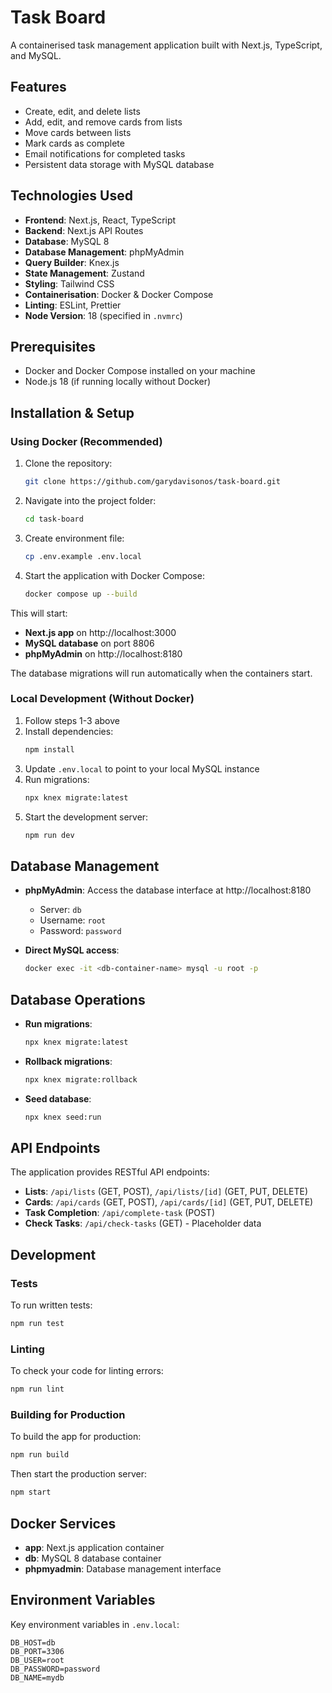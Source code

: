 # Task Board

A containerised task management application built with Next.js, TypeScript, and MySQL.

## Features

- Create, edit, and delete lists
- Add, edit, and remove cards from lists
- Move cards between lists
- Mark cards as complete
- Email notifications for completed tasks
- Persistent data storage with MySQL database

## Technologies Used

- **Frontend**: Next.js, React, TypeScript
- **Backend**: Next.js API Routes
- **Database**: MySQL 8
- **Database Management**: phpMyAdmin
- **Query Builder**: Knex.js
- **State Management**: Zustand
- **Styling**: Tailwind CSS
- **Containerisation**: Docker & Docker Compose
- **Linting**: ESLint, Prettier
- **Node Version**: 18 (specified in `.nvmrc`)

## Prerequisites

- Docker and Docker Compose installed on your machine
- Node.js 18 (if running locally without Docker)

## Installation & Setup

### Using Docker (Recommended)

1. Clone the repository:
   ```bash
   git clone https://github.com/garydavisonos/task-board.git
   ```

2. Navigate into the project folder:
   ```bash
   cd task-board
   ```

3. Create environment file:
   ```bash
   cp .env.example .env.local
   ```

4. Start the application with Docker Compose:
   ```bash
   docker compose up --build
   ```

This will start:
- **Next.js app** on http://localhost:3000
- **MySQL database** on port 8806
- **phpMyAdmin** on http://localhost:8180

The database migrations will run automatically when the containers start.

### Local Development (Without Docker)

1. Follow steps 1-3 above
2. Install dependencies:
   ```bash
   npm install
   ```
3. Update `.env.local` to point to your local MySQL instance
4. Run migrations:
   ```bash
   npx knex migrate:latest
   ```
5. Start the development server:
   ```bash
   npm run dev
   ```

## Database Management

- **phpMyAdmin**: Access the database interface at http://localhost:8180
  - Server: `db`
  - Username: `root`
  - Password: `password`

- **Direct MySQL access**:
  ```bash
  docker exec -it <db-container-name> mysql -u root -p
  ```

## Database Operations

- **Run migrations**:
  ```bash
  npx knex migrate:latest
  ```

- **Rollback migrations**:
  ```bash
  npx knex migrate:rollback
  ```

- **Seed database**:
  ```bash
  npx knex seed:run
  ```

## API Endpoints

The application provides RESTful API endpoints:

- **Lists**: `/api/lists` (GET, POST), `/api/lists/[id]` (GET, PUT, DELETE)
- **Cards**: `/api/cards` (GET, POST), `/api/cards/[id]` (GET, PUT, DELETE)
- **Task Completion**: `/api/complete-task` (POST)
- **Check Tasks**: `/api/check-tasks` (GET) - Placeholder data


## Development

### Tests

To run written tests:
```bash
npm run test
```

### Linting

To check your code for linting errors:
```bash
npm run lint
```

### Building for Production

To build the app for production:
```bash
npm run build
```

Then start the production server:
```bash
npm start
```

## Docker Services

- **app**: Next.js application container
- **db**: MySQL 8 database container
- **phpmyadmin**: Database management interface

## Environment Variables

Key environment variables in `.env.local`:

```env
DB_HOST=db
DB_PORT=3306
DB_USER=root
DB_PASSWORD=password
DB_NAME=mydb
```